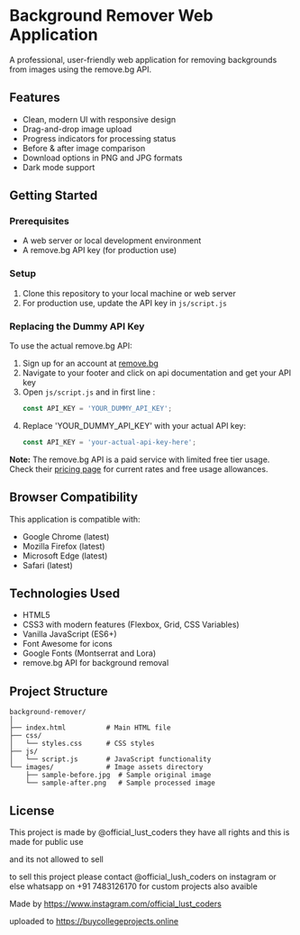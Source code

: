 # Background Remover Web Application

A professional, user-friendly web application for removing backgrounds from images using the remove.bg API.

## Features

- Clean, modern UI with responsive design
- Drag-and-drop image upload
- Progress indicators for processing status
- Before & after image comparison
- Download options in PNG and JPG formats
- Dark mode support

## Getting Started

### Prerequisites

- A web server or local development environment
- A remove.bg API key (for production use)

### Setup

1. Clone this repository to your local machine or web server
2. For production use, update the API key in `js/script.js`

### Replacing the Dummy API Key

To use the actual remove.bg API:

1. Sign up for an account at [remove.bg](https://www.remove.bg/)
2. Navigate to your footer and click on api documentation  and get your API key
3. Open `js/script.js` and in first line :
   ```javascript
   const API_KEY = 'YOUR_DUMMY_API_KEY';
   ```
4. Replace 'YOUR_DUMMY_API_KEY' with your actual API key:
   ```javascript
   const API_KEY = 'your-actual-api-key-here';
   ```

**Note:** The remove.bg API is a paid service with limited free tier usage. Check their [pricing page](https://www.remove.bg/pricing) for current rates and free usage allowances.

## Browser Compatibility

This application is compatible with:
- Google Chrome (latest)
- Mozilla Firefox (latest)
- Microsoft Edge (latest)
- Safari (latest)

## Technologies Used

- HTML5
- CSS3 with modern features (Flexbox, Grid, CSS Variables)
- Vanilla JavaScript (ES6+)
- Font Awesome for icons
- Google Fonts (Montserrat and Lora)
- remove.bg API for background removal

## Project Structure

```
background-remover/
│
├── index.html          # Main HTML file
├── css/
│   └── styles.css      # CSS styles
├── js/
│   └── script.js       # JavaScript functionality
└── images/             # Image assets directory
    ├── sample-before.jpg  # Sample original image
    └── sample-after.png   # Sample processed image
```

## License

This project is made by @official_lust_coders they have all rights and this is made for public use 

and its not allowed to sell 

to sell this project please contact @official_lush_coders on instagram or else whatsapp on +91 7483126170 for custom projects also avaible

Made by https://www.instagram.com/official_lust_coders

uploaded to https://buycollegeprojects.online